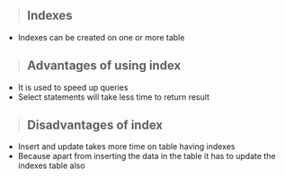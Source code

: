 > ## Indexes
- Indexes can be created on one or more table


> ## Advantages of using index
- It is used to speed up queries 
- Select statements will take less time to return result


> ## Disadvantages of index
- Insert and update takes more time on table having indexes
- Because apart from inserting the data in the table it has to update the indexes table also
